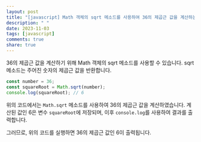 ```yaml
---
layout: post
title: "[javascript] Math 객체의 sqrt 메소드를 사용하여 36의 제곱근 값을 계산하는 방법은 무엇인가요?"
description: " "
date: 2023-11-03
tags: [javascript]
comments: true
share: true
---
```


36의 제곱근 값을 계산하기 위해 Math 객체의 sqrt 메소드를 사용할 수 있습니다. sqrt 메소드는 주어진 숫자의 제곱근 값을 반환합니다.

```javascript
const number = 36;
const squareRoot = Math.sqrt(number);
console.log(squareRoot); // 6
```

위의 코드에서는 `Math.sqrt` 메소드를 사용하여 36의 제곱근 값을 계산하였습니다. 계산된 값인 6은 변수 `squareRoot`에 저장되며, 이후 `console.log`를 사용하여 결과를 출력합니다.

그러므로, 위의 코드를 실행하면 36의 제곱근 값인 6이 출력됩니다.